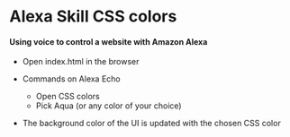 # Alexa Skill CSS colors

#### Using voice to control a website with Amazon Alexa

- Open index.html in the browser

- Commands on Alexa Echo
  - Open CSS colors
  - Pick Aqua
  (or any color of your choice)

- The background color of the UI is updated with the chosen CSS color
